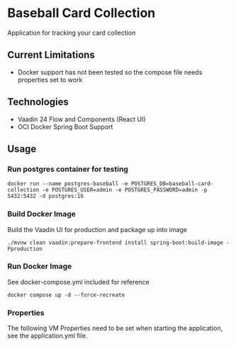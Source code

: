 # Baseball Card Collection
Application for tracking your card collection

## Current Limitations
* Docker support has not been tested so the compose file needs properties set to work

## Technologies
* Vaadin 24 Flow and Components (React UI)
* OCI Docker Spring Boot Support

## Usage

### Run postgres container for testing
```shell
docker run --name postgres-baseball -e POSTGRES_DB=baseball-card-collection -e POSTGRES_USER=admin -e POSTGRES_PASSWORD=admin -p 5432:5432 -d postgres:16
```

### Build Docker Image
Build the Vaadin UI for production and package up into image
```shell
./mvnw clean vaadin:prepare-frontend install spring-boot:build-image -Pproduction
```
### Run Docker Image
See docker-compose.yml included for reference
```shell
docker compose up -d --force-recreate
```

### Properties
The following VM Properties need to be set when starting the application, see the application.yml file.
